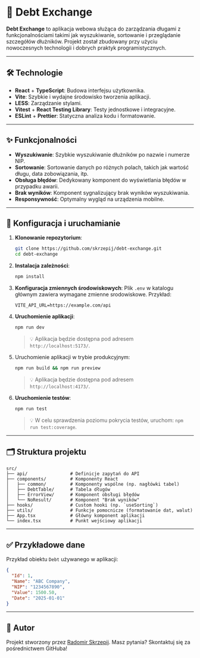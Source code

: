 # 💸 Debt Exchange

**Debt Exchange** to aplikacja webowa służąca do zarządzania długami z funkcjonalnościami takimi jak wyszukiwanie,
sortowanie i przeglądanie szczegółów dłużników. Projekt został zbudowany przy użyciu nowoczesnych technologii i dobrych
praktyk programistycznych.

---

## 🛠️ Technologie

- **React** + **TypeScript**: Budowa interfejsu użytkownika.
- **Vite**: Szybkie i wydajne środowisko tworzenia aplikacji.
- **LESS**: Zarządzanie stylami.
- **Vitest** + **React Testing Library**: Testy jednostkowe i integracyjne.
- **ESLint** + **Prettier**: Statyczna analiza kodu i formatowanie.

---

## ✨ Funkcjonalności

- **Wyszukiwanie**: Szybkie wyszukiwanie dłużników po nazwie i numerze NIP.
- **Sortowanie**: Sortowanie danych po różnych polach, takich jak wartość długu, data zobowiązania, itp.
- **Obsługa błędów**: Dedykowany komponent do wyświetlania błędów w przypadku awarii.
- **Brak wyników**: Komponent sygnalizujący brak wyników wyszukiwania.
- **Responsywność**: Optymalny wygląd na urządzenia mobilne.

---

## 🔧 Konfiguracja i uruchamianie

1. **Klonowanie repozytorium**:
   ```bash
   git clone https://github.com/skrzepij/debt-exchange.git
   cd debt-exchange
   ```

2. **Instalacja zależności**:
   ```bash
   npm install
   ```

3. **Konfiguracja zmiennych środowiskowych**:
   Plik `.env` w katalogu głównym zawiera wymagane zmienne srodowiskowe. Przykład:
   ```
   VITE_API_URL=https://example.com/api
   ```

4. **Uruchomienie aplikacji**:
   ```bash
   npm run dev
   ```
   > 💡 Aplikacja będzie dostępna pod adresem `http://localhost:5173/`.

5. Uruchomienie aplikacji w trybie produkcyjnym:
   ```bash
   npm run build && npm run preview
   ```
    > 💡 Aplikacja będzie dostępna pod adresem `http://localhost:4173/`.

6. **Uruchomienie testów**:
   ```bash
   npm run test
   ```
    > 💡 W celu sprawdzenia poziomu pokrycia testów, uruchom: `npm run test:coverage`.

---

## 🗂️ Struktura projektu

```
src/
├── api/                # Definicje zapytań do API
├── components/         # Komponenty React
│   ├── common/         # Komponenty wspólne (np. nagłówki tabel)
│   ├── DebtTable/      # Tabela długów
│   ├── ErrorView/      # Komponent obsługi błędów
│   └── NoResult/       # Komponent "Brak wyników"
├── hooks/              # Custom hooki (np. `useSorting`)
├── utils/              # Funkcje pomocnicze (formatowanie dat, walut)
├── App.tsx             # Główny komponent aplikacji
└── index.tsx           # Punkt wejściowy aplikacji
```

---

## ✅ Przykładowe dane

Przykład obiektu `Debt` używanego w aplikacji:

```json
{
  "Id": 1,
  "Name": "ABC Company",
  "NIP": "1234567890",
  "Value": 1500.50,
  "Date": "2025-01-01"
}
```

---

## 👤 Autor

Projekt stworzony przez [Radomir Skrzepij](https://github.com/skrzepij). Masz pytania? Skontaktuj się za pośrednictwem
GitHuba!
